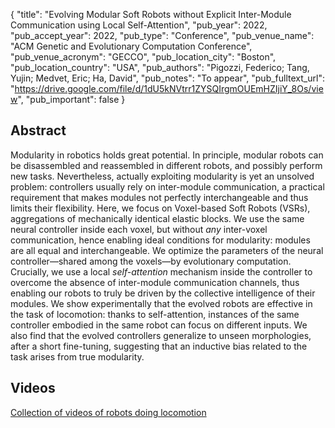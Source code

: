 {
  "title": "Evolving Modular Soft Robots without Explicit Inter-Module Communication using Local Self-Attention",
  "pub_year": 2022,
  "pub_accept_year": 2022,
  "pub_type": "Conference",
  "pub_venue_name": "ACM Genetic and Evolutionary Computation Conference",
  "pub_venue_acronym": "GECCO",
  "pub_location_city": "Boston",
  "pub_location_country": "USA",
  "pub_authors": "Pigozzi, Federico; Tang, Yujin; Medvet, Eric; Ha, David",
  "pub_notes": "To appear",
  "pub_fulltext_url": "https://drive.google.com/file/d/1dU5kNVtrr1ZYSQIrgmOUEmHZIjiY_8Os/view",
  "pub_important": false
}

## Abstract
Modularity in robotics holds great potential. In principle, modular robots can be disassembled and reassembled in different robots, and possibly perform new tasks. Nevertheless, actually exploiting modularity is yet an unsolved problem: controllers usually rely on inter-module communication, a practical requirement that makes modules not perfectly interchangeable and thus limits their flexibility. Here, we focus on Voxel-based Soft Robots (VSRs), aggregations of mechanically identical elastic blocks. We use the same neural controller inside each voxel, but without *any* inter-voxel communication, hence enabling ideal conditions for modularity: modules are all equal and interchangeable. We optimize the parameters of the neural controller—shared among the voxels—by evolutionary computation. Crucially, we use a local *self-attention* mechanism inside the controller to overcome the absence of inter-module communication channels, thus enabling our robots to truly be driven by the collective intelligence of their modules. We show experimentally that the evolved robots are effective in the task of locomotion: thanks to self-attention, instances of the same controller embodied in the same robot can focus on different inputs. We also find that the evolved controllers generalize to unseen morphologies, after a short fine-tuning, suggesting that an inductive bias related to the task arises from true modularity.
## Videos
[Collection of videos of robots doing locomotion](https://geccoanon.github.io/)